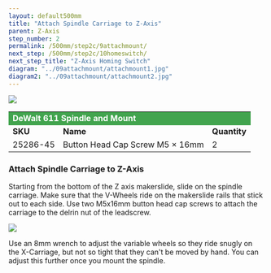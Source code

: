 ```yaml
---
layout: default500mm
title: "Attach Spindle Carriage to Z-Axis"
parent: Z-Axis
step_number: 2
permalink: /500mm/step2c/9attachmount/
next_step: /500mm/step2c/10homeswitch/
next_step_title: "Z-Axis Homing Switch"
diagram: "../09attachmount/attachmount1.jpg"
diagram2: "../09attachmount/attachmount2.jpg"
---
```

<img src="../../step2/photo/jpfs_DSC2752.jpg">

<table>
  <tr>
    <td style="color:#fff;background: #42a44e" colspan="3">
      <b>DeWalt 611 Spindle and Mount</b>
    </td>
  </tr>
  <tr>
    <td>
      <b>SKU</b>
    </td>
    <td>
      <b>Name</b>
    </td>
    <td>
      <b>Quantity</b>
    </td>
  </tr>
  <tr>
    <td>
      25286-45
    </td>
    <td>
      Button Head Cap Screw M5 × 16mm
    </td>
    <td>
      2
    </td>
  </tr>
</table>

<h3>Attach Spindle Carriage to Z-Axis</h3>

Starting from the bottom of the Z axis makerslide, slide on the spindle carriage. Make sure that the V-Wheels ride on the makerslide rails that stick out to each side. Use two M5x16mm button head cap screws to attach the carriage to the delrin nut of the leadscrew.

<img src="../../step2/photo/jpfs_DSC2756.jpg">

Use an 8mm wrench to adjust the variable wheels so they ride snugly on the X-Carriage, but not so tight that they can't be moved by hand. You can adjust this further once you mount the spindle.



